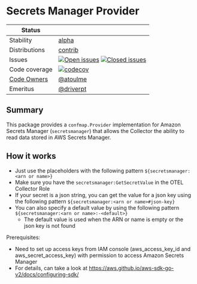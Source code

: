 # Secrets Manager Provider

<!-- status autogenerated section -->
| Status        |           |
| ------------- |-----------|
| Stability     | [alpha]  |
| Distributions | [contrib] |
| Issues        | [![Open issues](https://img.shields.io/github/issues-search/open-telemetry/opentelemetry-collector-contrib?query=is%3Aissue%20is%3Aopen%20label%3Aprovider%2Fsecretsmanagerprovider%20&label=open&color=orange&logo=opentelemetry)](https://github.com/open-telemetry/opentelemetry-collector-contrib/issues?q=is%3Aopen+is%3Aissue+label%3Aprovider%2Fsecretsmanagerprovider) [![Closed issues](https://img.shields.io/github/issues-search/open-telemetry/opentelemetry-collector-contrib?query=is%3Aissue%20is%3Aclosed%20label%3Aprovider%2Fsecretsmanagerprovider%20&label=closed&color=blue&logo=opentelemetry)](https://github.com/open-telemetry/opentelemetry-collector-contrib/issues?q=is%3Aclosed+is%3Aissue+label%3Aprovider%2Fsecretsmanagerprovider) |
| Code coverage | [![codecov](https://codecov.io/github/open-telemetry/opentelemetry-collector-contrib/graph/main/badge.svg?component=provider_secretsmanager)](https://app.codecov.io/gh/open-telemetry/opentelemetry-collector-contrib/tree/main/?components%5B0%5D=provider_secretsmanager&displayType=list) |
| [Code Owners](https://github.com/open-telemetry/opentelemetry-collector-contrib/blob/main/CONTRIBUTING.md#becoming-a-code-owner)    | [@atoulme](https://www.github.com/atoulme) |
| Emeritus      | [@driverpt](https://www.github.com/driverpt) |

[alpha]: https://github.com/open-telemetry/opentelemetry-collector/blob/main/docs/component-stability.md#alpha
[contrib]: https://github.com/open-telemetry/opentelemetry-collector-releases/tree/main/distributions/otelcol-contrib
<!-- end autogenerated section -->

## Summary

This package provides a `confmap.Provider` implementation for Amazon Secrets
Manager (`secretsmanager`) that allows the Collector the ability to read data
stored in AWS Secrets Manager.

## How it works

- Just use the placeholders with the following pattern `${secretsmanager:<arn or name>}`
- Make sure you have the `secretsmanager:GetSecretValue` in the OTEL Collector Role
- If your secret is a json string, you can get the value for a json key using the following pattern `${secretsmanager:<arn or name>#json-key}`
- You can also specify a default value by using the following pattern `${secretsmanager:<arn or name>:-<default>}`
  - The default value is used when the ARN or name is empty or the json key is not found

Prerequisites:

- Need to set up access keys from IAM console (aws_access_key_id and aws_secret_access_key) with permission to access Amazon Secrets Manager
- For details, can take a look at https://aws.github.io/aws-sdk-go-v2/docs/configuring-sdk/
